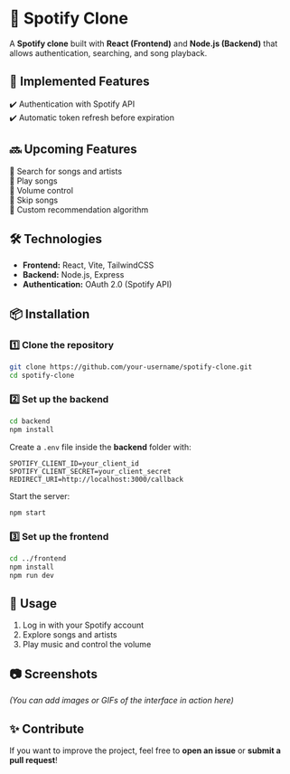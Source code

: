 # 🎵 Spotify Clone  

A **Spotify clone** built with **React (Frontend)** and **Node.js (Backend)** that allows authentication, searching, and song playback.  

## 🚀 Implemented Features  
✔️ Authentication with Spotify API  
✔️ Automatic token refresh before expiration  

## 🔜 Upcoming Features  
🔹 Search for songs and artists  
🔹 Play songs  
🔹 Volume control  
🔹 Skip songs  
🔹 Custom recommendation algorithm  

## 🛠️ Technologies  
- **Frontend:** React, Vite, TailwindCSS  
- **Backend:** Node.js, Express  
- **Authentication:** OAuth 2.0 (Spotify API)  

## 📦 Installation  

### 1️⃣ Clone the repository  
```bash
git clone https://github.com/your-username/spotify-clone.git  
cd spotify-clone  
```

### 2️⃣ Set up the backend  
```bash
cd backend  
npm install  
```
Create a `.env` file inside the **backend** folder with:  
```
SPOTIFY_CLIENT_ID=your_client_id  
SPOTIFY_CLIENT_SECRET=your_client_secret  
REDIRECT_URI=http://localhost:3000/callback  
```
Start the server:  
```bash
npm start  
```

### 3️⃣ Set up the frontend  
```bash
cd ../frontend  
npm install  
npm run dev  
```

## 📌 Usage  
1. Log in with your Spotify account  
2. Explore songs and artists  
3. Play music and control the volume  

## 📷 Screenshots  
*(You can add images or GIFs of the interface in action here)*  

## ✨ Contribute  
If you want to improve the project, feel free to **open an issue** or **submit a pull request**!  
